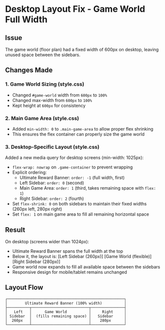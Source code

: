 # Desktop Layout Fix - Game World Full Width

## Issue
The game world (floor plan) had a fixed width of 600px on desktop, leaving unused space between the sidebars.

## Changes Made

### 1. Game World Sizing (style.css)
- Changed `#game-world` width from `600px` to `100%`
- Changed max-width from `600px` to `100%`
- Kept height at `600px` for consistency

### 2. Main Game Area (style.css)
- Added `min-width: 0` to `.main-game-area` to allow proper flex shrinking
- This ensures the flex container can properly size the game world

### 3. Desktop-Specific Layout (style.css)
Added a new media query for desktop screens (min-width: 1025px):
- `flex-wrap: nowrap` on `.game-container` to prevent wrapping
- Explicit ordering:
  - Ultimate Reward Banner: `order: -1` (full width, first)
  - Left Sidebar: `order: 0` (second)
  - Main Game Area: `order: 1` (third, takes remaining space with `flex: 1`)
  - Right Sidebar: `order: 2` (fourth)
- Set `flex-shrink: 0` on both sidebars to maintain their fixed widths (260px left, 280px right)
- Set `flex: 1` on main game area to fill all remaining horizontal space

## Result
On desktop (screens wider than 1024px):
- Ultimate Reward Banner spans the full width at the top
- Below it, the layout is: [Left Sidebar (260px)] [Game World (flexible)] [Right Sidebar (280px)]
- Game world now expands to fill all available space between the sidebars
- Responsive design for mobile/tablet remains unchanged

## Layout Flow
```
┌─────────────────────────────────────────────────────┐
│        Ultimate Reward Banner (100% width)          │
├──────────┬──────────────────────────┬───────────────┤
│   Left   │      Game World          │     Right     │
│ Sidebar  │  (fills remaining space) │   Sidebar     │
│  260px   │                          │    280px      │
└──────────┴──────────────────────────┴───────────────┘
```
